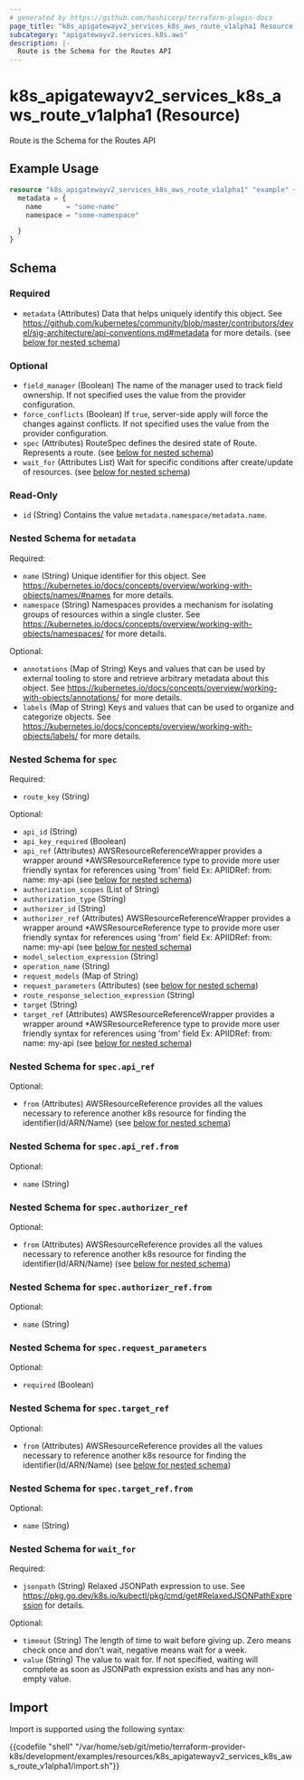 ```yaml
---
# generated by https://github.com/hashicorp/terraform-plugin-docs
page_title: "k8s_apigatewayv2_services_k8s_aws_route_v1alpha1 Resource - terraform-provider-k8s"
subcategory: "apigatewayv2.services.k8s.aws"
description: |-
  Route is the Schema for the Routes API
---
```


# k8s_apigatewayv2_services_k8s_aws_route_v1alpha1 (Resource)

Route is the Schema for the Routes API

## Example Usage

```terraform
resource "k8s_apigatewayv2_services_k8s_aws_route_v1alpha1" "example" {
  metadata = {
    name      = "some-name"
    namespace = "some-namespace"

  }
}
```

<!-- schema generated by tfplugindocs -->
## Schema

### Required

- `metadata` (Attributes) Data that helps uniquely identify this object. See https://github.com/kubernetes/community/blob/master/contributors/devel/sig-architecture/api-conventions.md#metadata for more details. (see [below for nested schema](#nestedatt--metadata))

### Optional

- `field_manager` (Boolean) The name of the manager used to track field ownership. If not specified uses the value from the provider configuration.
- `force_conflicts` (Boolean) If `true`, server-side apply will force the changes against conflicts. If not specified uses the value from the provider configuration.
- `spec` (Attributes) RouteSpec defines the desired state of Route.  Represents a route. (see [below for nested schema](#nestedatt--spec))
- `wait_for` (Attributes List) Wait for specific conditions after create/update of resources. (see [below for nested schema](#nestedatt--wait_for))

### Read-Only

- `id` (String) Contains the value `metadata.namespace/metadata.name`.

<a id="nestedatt--metadata"></a>
### Nested Schema for `metadata`

Required:

- `name` (String) Unique identifier for this object. See https://kubernetes.io/docs/concepts/overview/working-with-objects/names/#names for more details.
- `namespace` (String) Namespaces provides a mechanism for isolating groups of resources within a single cluster. See https://kubernetes.io/docs/concepts/overview/working-with-objects/namespaces/ for more details.

Optional:

- `annotations` (Map of String) Keys and values that can be used by external tooling to store and retrieve arbitrary metadata about this object. See https://kubernetes.io/docs/concepts/overview/working-with-objects/annotations/ for more details.
- `labels` (Map of String) Keys and values that can be used to organize and categorize objects. See https://kubernetes.io/docs/concepts/overview/working-with-objects/labels/ for more details.


<a id="nestedatt--spec"></a>
### Nested Schema for `spec`

Required:

- `route_key` (String)

Optional:

- `api_id` (String)
- `api_key_required` (Boolean)
- `api_ref` (Attributes) AWSResourceReferenceWrapper provides a wrapper around *AWSResourceReference type to provide more user friendly syntax for references using 'from' field Ex: APIIDRef:  from: name: my-api (see [below for nested schema](#nestedatt--spec--api_ref))
- `authorization_scopes` (List of String)
- `authorization_type` (String)
- `authorizer_id` (String)
- `authorizer_ref` (Attributes) AWSResourceReferenceWrapper provides a wrapper around *AWSResourceReference type to provide more user friendly syntax for references using 'from' field Ex: APIIDRef:  from: name: my-api (see [below for nested schema](#nestedatt--spec--authorizer_ref))
- `model_selection_expression` (String)
- `operation_name` (String)
- `request_models` (Map of String)
- `request_parameters` (Attributes) (see [below for nested schema](#nestedatt--spec--request_parameters))
- `route_response_selection_expression` (String)
- `target` (String)
- `target_ref` (Attributes) AWSResourceReferenceWrapper provides a wrapper around *AWSResourceReference type to provide more user friendly syntax for references using 'from' field Ex: APIIDRef:  from: name: my-api (see [below for nested schema](#nestedatt--spec--target_ref))

<a id="nestedatt--spec--api_ref"></a>
### Nested Schema for `spec.api_ref`

Optional:

- `from` (Attributes) AWSResourceReference provides all the values necessary to reference another k8s resource for finding the identifier(Id/ARN/Name) (see [below for nested schema](#nestedatt--spec--api_ref--from))

<a id="nestedatt--spec--api_ref--from"></a>
### Nested Schema for `spec.api_ref.from`

Optional:

- `name` (String)



<a id="nestedatt--spec--authorizer_ref"></a>
### Nested Schema for `spec.authorizer_ref`

Optional:

- `from` (Attributes) AWSResourceReference provides all the values necessary to reference another k8s resource for finding the identifier(Id/ARN/Name) (see [below for nested schema](#nestedatt--spec--authorizer_ref--from))

<a id="nestedatt--spec--authorizer_ref--from"></a>
### Nested Schema for `spec.authorizer_ref.from`

Optional:

- `name` (String)



<a id="nestedatt--spec--request_parameters"></a>
### Nested Schema for `spec.request_parameters`

Optional:

- `required` (Boolean)


<a id="nestedatt--spec--target_ref"></a>
### Nested Schema for `spec.target_ref`

Optional:

- `from` (Attributes) AWSResourceReference provides all the values necessary to reference another k8s resource for finding the identifier(Id/ARN/Name) (see [below for nested schema](#nestedatt--spec--target_ref--from))

<a id="nestedatt--spec--target_ref--from"></a>
### Nested Schema for `spec.target_ref.from`

Optional:

- `name` (String)




<a id="nestedatt--wait_for"></a>
### Nested Schema for `wait_for`

Required:

- `jsonpath` (String) Relaxed JSONPath expression to use. See https://pkg.go.dev/k8s.io/kubectl/pkg/cmd/get#RelaxedJSONPathExpression for details.

Optional:

- `timeout` (String) The length of time to wait before giving up. Zero means check once and don't wait, negative means wait for a week.
- `value` (String) The value to wait for. If not specified, waiting will complete as soon as JSONPath expression exists and has any non-empty value.

## Import

Import is supported using the following syntax:

{{codefile "shell" "/var/home/seb/git/metio/terraform-provider-k8s/development/examples/resources/k8s_apigatewayv2_services_k8s_aws_route_v1alpha1/import.sh"}}
